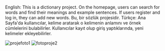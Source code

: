 English: This is a dictionary project. On the homepage, users can search for words and find their meanings and example sentences. If users register and log in, they can add new words.
Bu, bir sözlük projesidir. 
Türkçe: Ana Sayfa'da kullanıcılar, kelime aratarak o kelimenin anlamını ve örnek cümlelerini bulabilirler. Kullanıcılar kayıt olup giriş yaptıklarında, yeni kelimeler ekleyebilirler.



![projefoto1](https://github.com/enes-muratgul/dictionary-web-app/assets/131779690/863883fd-82e4-40b1-8763-dae89ff683d8)
![fotoproje2](https://github.com/enes-muratgul/dictionary-web-app/assets/131779690/42cd5ec5-14d6-49c3-98cc-217a2c3705c5)
